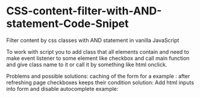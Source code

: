 # CSS-content-filter-with-AND-statement-Code-Snipet
Filter content by css classes with AND statement in vanilla JavaScript

To work with script you to add class that all elements contain and need to make event listener
to some element like checkbox and call main function and give class name to it or 
call it by something like html onclick.

Problems and possible solutions:
caching of the form 
for a example :
after refreshing page checkboxes keeps their condition
solution:
Add html inputs into form and disable autocomplete
example: <form autocomplete = "off">

